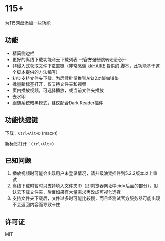 # 115+

为115网盘添加一些功能

## 功能

- 精简侧边栏
- 更好的离线下载功能和云下载列表 ~~（官方强制跳转太恶心）~~
- 非侵入式获取文件下载直链（非常感谢 [kkHAIKE](https://github.com/kkHAIKE) 提供的 [脚本](https://github.com/kkHAIKE/fake115)，此功能基于这个脚本提供的方法编写）
- 初步支持文件夹下载，为后续批量推到Aria2功能做铺垫
- 批量新标签打开，仅支持文件夹和视频
- 页内播放视频，可选择播放，或当前文件夹播放
- 去水印
- 跟随系统暗黑模式，建议配合Dark Reader插件

## 功能快捷键

下载：`Ctrl+Alt+D` (mac`F9`)

新标签打开：`Ctrl+Alt+O`

## 已知问题

1. 播放视频时可能会出现用户未登录情况，请升级油猴插件到5.2.2版本以上重试
2. 离线下载时暂时只支持填入文件夹ID（即浏览器网址中cid=后面的部分），默认云下载文件夹，后面如果有大量需求再改成可视化选择
3. 支持文件夹下载后，文件过多时可能比较慢，而且经测试官方服务器可能出现不会返回内容而导致卡住

## 许可证

MIT
